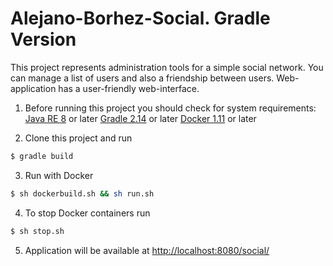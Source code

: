 # Alejano-Borhez-Social. Gradle Version
This project represents administration tools for a simple social network.
You can manage a list of users and also a friendship between users.
Web-application has a user-friendly web-interface.

1. Before running this project you should check for system requirements:
 [Java RE 8](http://www.oracle.com/technetwork/java/javase/downloads/jre8-downloads-2133155.html) or later
 [Gradle 2.14](https://gradle.org/gradle-download/) or later
 [Docker 1.11](https://docs.docker.com/engine/installation/) or later 

2. Clone this project and run
```sh
$ gradle build
```

3. Run with Docker
```sh
$ sh dockerbuild.sh && sh run.sh
```

4. To stop Docker containers run
```sh
$ sh stop.sh
```

5. Application will be available at [http://localhost:8080/social/](http://localhost:8080/social/) 
